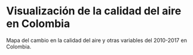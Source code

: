 # Visualización de la calidad del aire en Colombia

Mapa del cambio en la calidad del aire y otras variables del 2010-2017 en Colombia.
